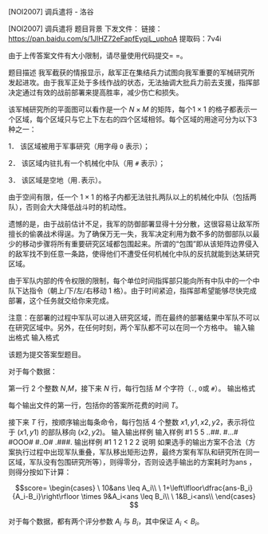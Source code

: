



[NOI2007] 调兵遣将 - 洛谷














[NOI2007] 调兵遣将
题目背景
下发文件：
链接：https://pan.baidu.com/s/1JlHZ72eFapfEyqjL_uphoA 
提取码：7v4i

由于上传答案文件有大小限制，请尽量使用代码提交= =。

题目描述
我军截获的情报显示，敌军正在集结兵力试图向我军重要的军械研究所发起进攻。由于我军正处于多线作战的状态，无法抽调大批兵力前去支援，指挥部决定通过有效的战前部署来提高胜率，减少伤亡和损失。

该军械研究所的平面图可以看作是一个 $N\times M$ 的矩阵，每个$1\times 1$ 的格子都表示一个区域，每个区域只与它上下左右的四个区域相邻。每个区域的用途可分为以下3 种之一：

1． 该区域被用于军事研究（用字母 `O` 表示）；

2． 该区域内驻扎有一个机械化中队（用 `#` 表示）；

3． 该区域是空地（用`.`表示）。

由于空间有限，任一个 $1\times 1$ 的格子内都无法驻扎两队以上的机械化中队（包括两队），否则会大大降低战斗时的机动性。

遗憾的是，由于战前估计不足，我军的防御部署显得十分分散，这很容易让敌军所擅长的偷袭战术得逞。为了确保万无一失，我军决定利用为数不多的防御部队以最少的移动步骤将所有重要研究区域都包围起来。所谓的“包围”即从该矩阵边界侵入的敌军找不到任意一条路，使得他们不遭受任何机械化中队的反抗就能到达某研究区域。

由于军队内部的传令权限的限制，每个单位时间指挥部只能向所有中队中的一个中队下达指令（朝上/下/左/右移动 $1$ 格）。由于时间紧迫，指挥部希望能够尽快完成部署，这个任务就交给你来完成。

注意：在部署的过程中军队可以进入研究区域，而在最终的部署结果中军队不可以在研究区域中。另外，在任何时刻，两个军队都不可以在同一个方格中。
输入输出格式
输入格式

该题为提交答案型题目。

对于每个数据：

第一行 $2$ 个整数 $N$,$M$，接下来 $N$ 行，每行包括 $M$ 个字符（`.`, `O`或 `#`）。
输出格式

每个输出文件的第一行，包括你的答案所花费的时间 $T$。

接下来 $T$ 行，按顺序输出每条命令，每行包括 $4$ 个整数 $x1, y1, x2, y2$，表示将位于 $(x1,y1)$ 的部队移向 $(x2,y2)$。
输入输出样例
输入样例 #1
5 5
..##.
#...#
#OOO#
#..O#
.###.
输出样例 #1
1
2 1 2 2
说明
如果选手的输出方案不合法（方案执行过程中出现军队重叠，军队移出矩形边界，最终方案有军队和研究所在同一区域，军队没有包围研究所等），则得零分，否则设选手输出的方案耗时为ans ，则得分按如下计算：

$$score=
\begin{cases}
\ 10&ans \leq A_i\\
\ 1+\left\lfloor\dfrac{ans-B_i}{A_i-B_i}\right\rfloor \times 9&A_i<ans \leq B_i\\
\ 1&B_i<ans\\
\end{cases}
$$  

对于每个数据，都有两个评分参数 $A_i$ 与 $B_i$，其中保证 $A_i<B_i$。







